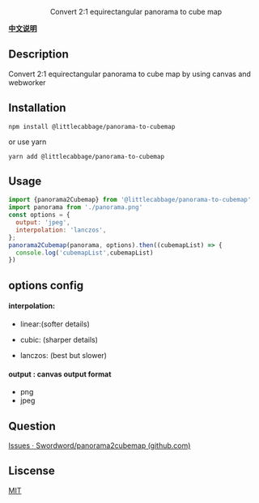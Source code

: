 <p align='center'>Convert 2:1 equirectangular panorama to cube map</p>

  <a href="README-zh.md">
    <b>中文说明</b>
  </a>

## Description

Convert 2:1 equirectangular panorama to cube map by using canvas and webworker

## Installation

`npm install @littlecabbage/panorama-to-cubemap`

or use yarn

`yarn add @littlecabbage/panorama-to-cubemap`

## Usage

```js
import {panorama2Cubemap} from '@littlecabbage/panorama-to-cubemap'
import panorama from './panorama.png'
const options = {
  output: 'jpeg',
  interpolation: 'lanczos',
};
panorama2Cubemap(panorama, options).then((cubemapList) => {
  console.log('cubemapList',cubemapList)
})
```



## options config

#### interpolation:

* linear:(softer details)

* cubic: (sharper details)

* lanczos: (best but slower)

#### output : canvas output format  

* png
* jpeg



## Question

[Issues · Swordword/panorama2cubemap (github.com)](https://github.com/Swordword/panorama2cubemap/issues)

## Liscense

[MIT](LICENSE)